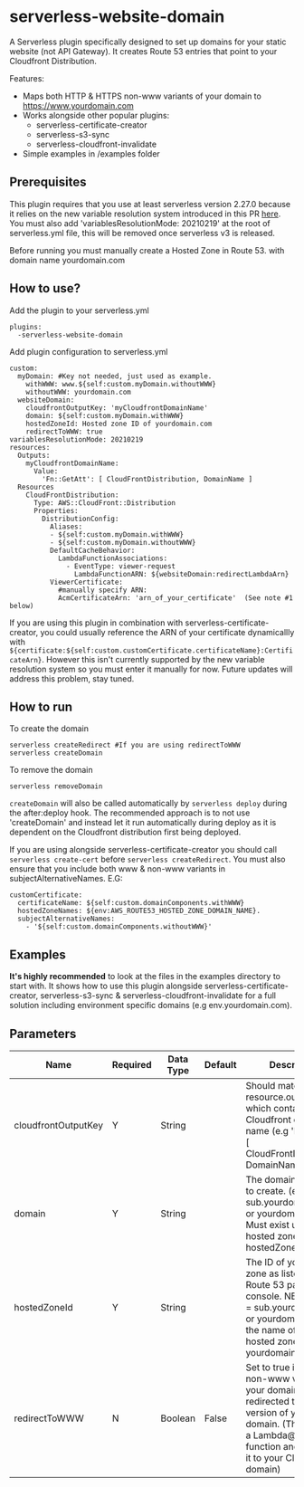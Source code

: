 # serverless-website-domain

A Serverless plugin specifically designed to set up domains for your static website (not API Gateway). It creates Route 53 entries that point to your Cloudfront Distribution.

Features:

 - Maps both HTTP & HTTPS non-www variants of your domain to https://www.yourdomain.com
 - Works alongside other popular plugins:
	 - serverless-certificate-creator
	 - serverless-s3-sync
	 - serverless-cloudfront-invalidate
 - Simple examples in /examples folder

## Prerequisites

This plugin requires that you use at least serverless version 2.27.0 because it relies on the new variable resolution system introduced in this PR [here](https://github.com/serverless/serverless/pull/8987/files). You must also add 'variablesResolutionMode: 20210219' at the root of serverless.yml file, this will be removed once serverless v3 is released.

Before running you must manually create a Hosted Zone in Route 53. with domain name yourdomain.com

## How to use?

Add the plugin to your serverless.yml

    plugins:
      -serverless-website-domain


Add plugin configuration to serverless.yml

    custom:
      myDomain: #Key not needed, just used as example.
        withWWW: www.${self:custom.myDomain.withoutWWW}
        withoutWWW: yourdomain.com
      websiteDomain:
        cloudfrontOutputKey: 'myCloudfrontDomainName'
        domain: ${self:custom.myDomain.withWWW}
        hostedZoneId: Hosted zone ID of yourdomain.com
        redirectToWWW: true
    variablesResolutionMode: 20210219
    resources:
      Outputs:
        myCloudfrontDomainName:
          Value:
            'Fn::GetAtt': [ CloudFrontDistribution, DomainName ]
      Resources
        CloudFrontDistribution:
          Type: AWS::CloudFront::Distribution
          Properties:
            DistributionConfig:
              Aliases:
              - ${self:custom.myDomain.withWWW}
              - ${self:custom.myDomain.withoutWWW}
              DefaultCacheBehavior:
                LambdaFunctionAssociations:
                  - EventType: viewer-request
                    LambdaFunctionARN: ${websiteDomain:redirectLambdaArn}
              ViewerCertificate:
                #manually specify ARN:
                AcmCertificateArn: 'arn_of_your_certificate'  (See note #1 below)

If you are using this plugin in combination with serverless-certificate-creator, you could usually reference the ARN of your certificate dynamicallly with `${certificate:${self:custom.customCertificate.certificateName}:CertificateArn}`. However this isn't currently supported by the new variable resolution system so you must enter it manually for now. Future updates will address this problem, stay tuned.

## How to run

To create the domain

```
serverless createRedirect #If you are using redirectToWWW
serverless createDomain
```
To remove the domain

```
serverless removeDomain
```

`createDomain` will also be called automatically by `serverless deploy` during the after:deploy hook. The recommended approach is to not use 'createDomain' and instead let it run automatically during deploy as it is dependent on the Cloudfront distribution first being deployed.

If you are using alongside serverless-certificate-creator you should call `serverless create-cert` before `serverless createRedirect`. You must also ensure that you include both www & non-www variants in subjectAlternativeNames. E.G:

    customCertificate:
      certificateName: ${self:custom.domainComponents.withWWW}
      hostedZoneNames: ${env:AWS_ROUTE53_HOSTED_ZONE_DOMAIN_NAME}.
      subjectAlternativeNames:
        - '${self:custom.domainComponents.withoutWWW}'

## Examples

**It's highly recommended** to look at the files in the examples directory to start with. It shows how to use this plugin alongside serverless-certificate-creator, serverless-s3-sync & serverless-cloudfront-invalidate for a full solution including environment specific domains (e.g env.yourdomain.com).

## Parameters

| Name                | Required | Data Type | Default | Description                                                                                                                                                                       |
|---------------------|----------|-----------|---------|-----------------------------------------------------------------------------------------------------------------------------------------------------------------------------------|
| cloudfrontOutputKey |     Y    |   String  |         | Should match key in resource.outputs which contains Cloudfront domain name (e.g 'Fn::GetAtt': [ CloudFrontDistribution, DomainName ]).                                            |
| domain              |     Y    |   String  |         | The domain you want to create. (e.g sub.yourdomain.com or yourdomain.com). Must exist under hosted zone of hostedZoneId.                                                          |
| hostedZoneId        |     Y    |   String  |         | The ID of your Hosted zone as listed in the Route 53 page in AWS console. NB if domain = sub.yourdomain.com or yourdomain.com the name of your hosted zone must be yourdomain.com |
| redirectToWWW          |     N    |  Boolean  | False   | Set to true if you want non-www version of your domain redirected to the www version of your domain. (This creates a Lambda@Edge function and attaches it to your Cloudfront domain)